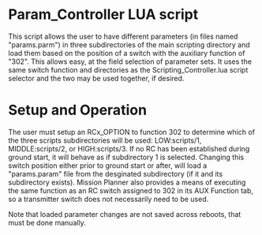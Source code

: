 # Param_Controller LUA script

This script allows the user to have different parameters (in files named "params.parm") in three subdirectories of the main scripting directory and load them based on the position of a switch with the auxiliary function of "302". This allows easy, at the field selection of parameter sets. It uses the same switch function and directories as the Scripting_Controller.lua script selector and the two may be used together, if desired.

# Setup and Operation

The user must setup an RCx_OPTION to function 302 to determine which of the three scripts subdirectories will be used: LOW:scripts/1, MIDDLE:scripts/2, or HIGH:scripts/3. If no RC has been established during ground start, it will behave as if subdirectory 1 is selected. Changing this switch position either prior to ground start or after, will load a "params.param" file from the desginated subdirectory (if it and its subdirectory exists). Mission Planner also provides a means of executing the same function as an RC switch assigned to 302 in its AUX Function tab, so a transmitter switch does not necessarily need to be used.

Note that loaded parameter changes are not saved across reboots, that must be done manually.
